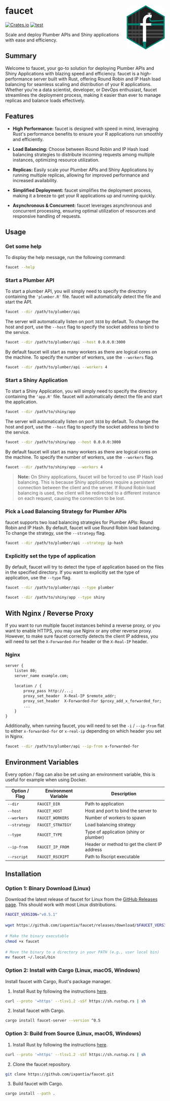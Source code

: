 # faucet <img src="mkdocs/docs/figures/faucet.png" align="right" width=120 height=139 alt="" />

<!-- badges: start -->
[![Crates.io](https://img.shields.io/crates/v/faucet-server.svg)](https://crates.io/crates/faucet-server)
[![test](https://github.com/ixpantia/faucet/actions/workflows/test.yaml/badge.svg?branch=main)](https://github.com/ixpantia/faucet/actions/workflows/test.yaml)
<!-- badges: end -->

Scale and deploy Plumber APIs and Shiny applications with ease and efficiency.

## Summary

Welcome to faucet, your go-to solution for deploying Plumber APIs and Shiny Applications with blazing speed and efficiency. faucet is a high-performance server built with Rust, offering Round Robin and IP Hash load balancing for seamless scaling and distribution of your R applications. Whether you're a data scientist, developer, or DevOps enthusiast, faucet streamlines the deployment process, making it easier than ever to manage replicas and balance loads effectively.

## Features

- **High Performance:** faucet is designed with speed in mind, leveraging Rust's performance benefits to ensure your R applications run smoothly and efficiently.

- **Load Balancing:** Choose between Round Robin and IP Hash load balancing strategies to distribute incoming requests among multiple instances, optimizing resource utilization.

- **Replicas:** Easily scale your Plumber APIs and Shiny Applications by running multiple replicas, allowing for improved performance and increased availability.

- **Simplified Deployment:** faucet simplifies the deployment process, making it a breeze to get your R applications up and running quickly.

- **Asynchronous & Concurrent:** faucet leverages asynchronous and concurrent processing, ensuring optimal utilization of resources and responsive handling of requests.

## Usage

### Get some help

To display the help message, run the following command:

```bash
faucet --help
```

### Start a Plumber API

To start a plumber API, you will simply need to specify the directory containing the `'plumber.R'` file. faucet will automatically detect the file and start the API.

```bash
faucet --dir /path/to/plumber/api
```

The server will automatically listen on port `3838` by default. To change the host and port, use the `--host` flag to specify the socket address to bind to the service.

```bash
faucet --dir /path/to/plumber/api --host 0.0.0.0:3000
```

By default faucet will start as many workers as there are logical cores on the machine. To specify the number of workers, use the `--workers` flag.

```bash
faucet --dir /path/to/plumber/api --workers 4
```

### Start a Shiny Application

To start a Shiny Application, you will simply need to specify the directory containing the `'app.R'` file. faucet will automatically detect the file and start the application.

```bash
faucet --dir /path/to/shiny/app
```

The server will automatically listen on port `3838` by default. To change the host and port, use the `--host` flag to specify the socket address to bind to the service.

```bash
faucet --dir /path/to/shiny/app --host 0.0.0.0:3000
```

By default faucet will start as many workers as there are logical cores on the machine. To specify the number of workers, use the `--workers` flag.

```bash
faucet --dir /path/to/shiny/app --workers 4
```

> **Note:** On Shiny applications, faucet will be forced to use IP Hash load balancing. This is because Shiny applications require a persistent connection between the client and the server. If Round Robin load balancing is used, the client will be redirected to a different instance on each request, causing the connection to be lost.

### Pick a Load Balancing Strategy for Plumber APIs

faucet supports two load balancing strategies for Plumber APIs: Round Robin and IP Hash.
By default, faucet will use Round Robin load balancing. To change the strategy, use the `--strategy` flag.

```bash
faucet --dir /path/to/plumber/api --strategy ip-hash
```

### Explicitly set the type of application

By default, faucet will try to detect the type of application based on the files in the specified directory. If you want to explicitly set the type of application, use the `--type` flag.

```bash
faucet --dir /path/to/plumber/api --type plumber
```

```bash
faucet --dir /path/to/shiny/app --type shiny
```

## With Nginx / Reverse Proxy

If you want to run multiple faucet instances behind a reverse proxy, or you want to enable HTTPS,
you may use Nginx or any other reverse proxy. However, to make sure faucet correctly detects the
client IP address, you will need to set the `X-Forwarded-For` header or the `X-Real-IP` header.

### Nginx

```nginx
server {
    listen 80;
    server_name example.com;

    location / {
        proxy_pass http://...;
        proxy_set_header  X-Real-IP $remote_addr;
        proxy_set_header  X-Forwarded-For $proxy_add_x_forwarded_for;
        ...
    }
}
```

Additionally, when running faucet, you will need to set the `-i` / `--ip-from`
flat to either `x-forwarded-for` or `x-real-ip` depending on which header you
set in Nginx.

```bash
faucet --dir /path/to/plumber/api --ip-from x-forwarded-for
```

## Environment Variables

Every option / flag can also be set using an environment variable, this is useful
for example when using Docker.

| Option / Flag | Environment Variable | Description                                    |
| ------------- | -------------------- | ---------------------------------------------- |
| `--dir`         | `FAUCET_DIR`           | Path to application                            |
| `--host`        | `FAUCET_HOST`          | Host and port to bind the server to            |
| `--workers`     | `FAUCET_WORKERS`       | Number of workers to spawn                     |
| `--strategy`    | `FAUCET_STRATEGY`      | Load balancing strategy                        |
| `--type`        | `FAUCET_TYPE`          | Type of application (shiny or plumber)         |
| `--ip-from`     | `FAUCET_IP_FROM`       | Header or method to get the client IP address  |
| `--rscript`     | `FAUCET_RSCRIPT`       | Path to Rscript executable                     |

## Installation

### Option 1: Binary Download (Linux)

Download the latest release of faucet for Linux from the [GitHub Releases page](https://github.com/ixpantia/faucet/releases). This should work with most Linux distributions.

```bash
FAUCET_VERSION="v0.5.1"

wget https://github.com/ixpantia/faucet/releases/download/$FAUCET_VERSION/faucet-x86_64-unknown-linux-musl -O faucet

# Make the binary executable
chmod +x faucet

# Move the binary to a directory in your PATH (e.g., user local bin)
mv faucet ~/.local/bin
```

### Option 2: Install with Cargo (Linux, macOS, Windows)

Install faucet with Cargo, Rust's package manager.

1. Install Rust by following the instructions [here](https://www.rust-lang.org/tools/install).

```bash
curl --proto '=https' --tlsv1.2 -sSf https://sh.rustup.rs | sh
```

2. Install faucet with Cargo.

```bash
cargo install faucet-server --version ^0.5
```

### Option 3: Build from Source (Linux, macOS, Windows)

1. Install Rust by following the instructions [here](https://www.rust-lang.org/tools/install).

```bash
curl --proto '=https' --tlsv1.2 -sSf https://sh.rustup.rs | sh
```

2. Clone the faucet repository.

```bash
git clone https://github.com/ixpantia/faucet.git
```

3. Build faucet with Cargo.

```bash
cargo install --path .
```
